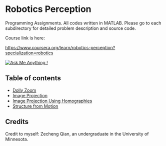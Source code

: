 # Robotics Perception
Programming Assignments. All codes written in MATLAB. Please go to each subdirectory for detailed problem description and source code. 

Course link is here:

https://www.coursera.org/learn/robotics-perception?specialization=robotics

[![Ask Me Anything !](https://img.shields.io/badge/Ask%20me-anything-1abc9c.svg)](https://GitHub.com/Naereen/ama)

## Table of contents

+   [Dolly Zoom](./Dolly-Zoom)
+   [Image Projection](./Image-Projection)
+   [Image Projection Using Homographies](./Image-Projection-using-Homographies)
+   [Structure from Motion](./Structure-from-Motion)



## Credits

Credit to myself: Zecheng Qian, an undergraduate in the University of Minnesota.

